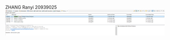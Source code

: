 ZHANG Ranyi 20939025
![image](https://github.com/rzhang451/comp3111-lab1-2022f/blob/master/Git%20history.png)
